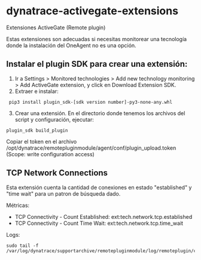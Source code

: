 # dynatrace-activegate-extensions
Extensiones ActiveGate (Remote plugin)

Estas extensiones son adecuadas si necesitas monitorear una tecnología donde la instalación del OneAgent no es una opción.

## Instalar el plugin SDK para crear una extensión:
1) Ir a Settings > Monitored technologies > Add new technology monitoring > Add ActiveGate extension, y click en Download Extension SDK.
2) Extraer e instalar: 
```
 pip3 install plugin_sdk-[sdk version number]-py3-none-any.whl
```
3) Crear una extensión. En el directorio donde tenemos los archivos del script y configuración, ejecutar:
```
plugin_sdk build_plugin 
```

Copiar el token en el archivo /opt/dynatrace/remotepluginmodule/agent/conf/plugin_upload.token (Scope: write configuration access)

## TCP Network Connections
Esta extensión cuenta la cantidad de conexiones en estado "established" y "time wait" para un patron de búsqueda dado.

Métricas:

* TCP Connectivity - Count Established: ext:tech.network.tcp.established
* TCP Connectivity - Count Time Wait: ext:tech.network.tcp.time_wait 

Logs:
```
sudo tail -f /var/log/dynatrace/supportarchive/remotepluginmodule/log/remoteplugin/custom.remote.python.networkconnections/NetworkConnectionsPluginRemote.log

```
